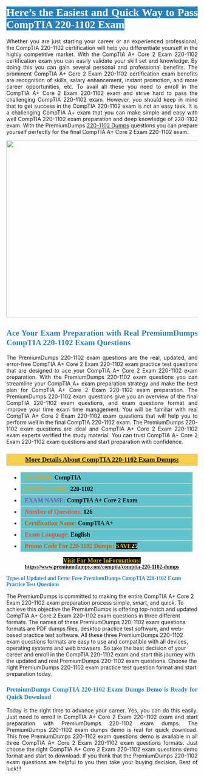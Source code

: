 <h1 style="text-align: justify;"><span style="color:#ffffff;"><span style="font-family:Georgia,serif;"><strong><span style="background-color:#2980b9;">Here’s the Easiest and Quick Way to Pass CompTIA 220-1102 Exam</span></strong></span></span></h1>

<p style="text-align: justify;">Whether you are just starting your career or an experienced professional, the CompTIA 220-1102 certification will help you differentiate yourself in the highly competitive market. With the CompTIA A+ Core 2 Exam 220-1102 certification exam you can easily validate your skill set and knowledge. By doing this you can gain several personal and professional benefits. The prominent CompTIA A+ Core 2 Exam 220-1102 certification exam benefits are recognition of skills, salary enhancement, instant promotion, and more career opportunities, etc. To avail all these you need to enroll in the CompTIA A+ Core 2 Exam 220-1102 exam and strive hard to pass the challenging CompTIA 220-1102 exam. However, you should keep in mind that to get success in the CompTIA 220-1102 exam is not an easy task. It is a challenging CompTIA A+ exam that you can make simple and easy with well CompTIA 220-1102 exam preparation and deep knowledge of 220-1102 exam. With the PremiumDumps <a href="https://www.premiumdumps.com/comptia/comptia-220-1102-dumps">220-1102 Dumps</a> questions you can prepare yourself perfectly for the final CompTIA A+ Core 2 Exam 220-1102 exam.</p>

<p style="text-align: center;"><a href="https://www.premiumdumps.com/comptia/comptia-220-1102-dumps"><img alt="" src="https://i.imgur.com/KJGzbJ2.jpeg" style="width: 700px; height: 465px;" /></a></p>

<h2 style="text-align: justify;"><span style="color:#2980b9;"><span style="font-family:Georgia,serif;"><strong>Ace Your Exam Preparation with Real PremiumDumps CompTIA 220-1102 Exam Questions</strong></span></span></h2>

<p style="text-align: justify;">The PremiumDumps 220-1102 exam questions are the real, updated, and error-free CompTIA A+ Core 2 Exam 220-1102 exam practice test questions that are designed to ace your CompTIA A+ Core 2 Exam 220-1102 exam preparation. With the PremiumDumps 220-1102 exam questions you can streamline your CompTIA A+ exam preparation strategy and make the best plan for CompTIA A+ Core 2 Exam 220-1102 exam preparation. The PremiumDumps 220-1102 exam questions give you an overview of the final CompTIA 220-1102 exam questions, and exam questions format and improve your time exam time management. You will be familiar with real CompTIA A+ Core 2 Exam 220-1102 exam questions that will help you to perform well in the final CompTIA 220-1102 exam. The PremiumDumps 220-1102 exam questions are ideal and CompTIA A+ Core 2 Exam 220-1102 exam experts verified the study material. You can trust CompTIA A+ Core 2 Exam 220-1102 exam questions and start preparation with confidence.</p>

<h3 style="background: #f7ce50; border: 1px solid rgb(204, 204, 204); padding: 5px 10px; text-align: center;"><span style="font-family:Georgia,serif;"><u><u><span style="color:#000000;"><span style="font-size:11pt"><span style="line-height:normal"><b><span style="font-size:13.0pt"><span cambria="">More Details About CompTIA 220-1102 Exam Dumps:</span></span></b></span></span></span></u></u></span></h3>

<ul>
	<li style="margin:0cm 10pt">
	<div style="background:#61c4cd; border: 1px solid rgb(204, 204, 204); padding: 5px 10px; text-align: justify;"><span style="font-family:Georgia,serif;"><span style="font-size:11pt"><span style="line-height:normal"><b><span style="font-size:12.0pt"><span new="" roman="" times=""><span style="color:#f39c12;">VENDOR:</span> <span style="color:#000000;">CompTIA</span></span></span></b></span></span></span></div>
	</li>
	<li style="margin:0cm 10pt">
	<div style="background: #61c4cd; border: 1px solid rgb(204, 204, 204); padding: 5px 10px; text-align: justify;"><span style="font-family:Georgia,serif;"><span style="font-size:11pt"><span style="line-height:normal"><b><span style="font-size:12.0pt"><span new="" roman="" times=""><span style="color:#f39c12;">EXAM CCODE:</span> <span style="color:#000000;">220-1102</span></span></span></b></span></span></span></div>
	</li>
	<li style="margin:0cm 10pt">
	<div style="background: #61c4cd; border: 1px solid rgb(204, 204, 204); padding: 5px 10px; text-align: justify;"><span style="font-family:Georgia,serif;"><span style="font-size:11pt"><span style="line-height:normal"><b><span style="font-size:12.0pt"><span new="" roman="" times=""><span style="color:#8e44ad;">EXAM NAME:</span> <span style="color:#000000;">CompTIA A+ Core 2 Exam</span></span></span></b></span></span></span></div>
	</li>
	<li style="margin:0cm 10pt">
	<div style="background: #61c4cd; border: 1px solid rgb(204, 204, 204); padding: 5px 10px;"><span style="font-family:Georgia,serif;"><span style="font-size:11pt"><span style="line-height:normal"><b><span style="font-size:12.0pt"><span new="" roman="" times=""><span style="color:#e74c3c;">Number of Questions:</span><span style="color:#000000;"><span style="color:#f1c40f;"> </span>126</span></span></span></b></span></span></span></div>
	</li>
	<li style="margin:0cm 10pt">
	<div style="background: #61c4cd; border: 1px solid rgb(204, 204, 204); padding: 5px 10px; text-align: justify;"><span style="font-family:Georgia,serif;"><span style="font-size:11pt"><span style="line-height:normal"><b><span style="font-size:12.0pt"><span new="" roman="" times=""><span style="color:#d35400;">Certification Name:</span> CompTIA A+</span></span></b></span></span></span></div>
	</li>
	<li style="margin:0cm 10pt">
	<div style="background: #61c4cd; border: 1px solid rgb(204, 204, 204); padding: 5px 10px; text-align: justify;"><span style="font-family:Georgia,serif;"><span style="font-size:11pt"><span style="line-height:normal"><b><span style="font-size:12.0pt"><span new="" roman="" times=""><span style="color:#e74c3c;">Exam Language:</span> <span style="color:#000000;">English</span></span></span></b></span></span></span></div>
	</li>
	<li style="margin:0cm 10pt">
	<div style="background: #61c4cd; border: 1px solid rgb(204, 204, 204); padding: 5px 10px;"><span style="font-family:Georgia,serif;"><span style="font-size:11pt"><span style="line-height:normal"><b><span style="font-size:12.0pt"><span new="" roman="" times=""><span style="color:#d35400;">Promo Code For 220-1102 Dumps:</span><span style="color:#f1c40f;"> <span style="background-color:#000000;">SAVE</span></span><span style="color:#ffffff;"><span style="background-color:#000000;">25</span></span></span></span></b></span></span></span></div>
	</li>
</ul>

<p style="text-align: center;"><span style="font-family:Georgia,serif;"><strong><span style="font-size:16px;"><span style="color:#f1c40f;"><span style="background-color:#000000;">Visit For More InFormations:</span></span></span> <a href="https://www.premiumdumps.com/comptia/comptia-220-1102-dumps">https://www.premiumdumps.com/comptia/comptia-220-1102-dumps</a></strong></span></p>

<p><span style="color:#2980b9;"><span style="font-family:Georgia,serif;"><strong><strong><strong>Types of Updated and Error Free PremiumDumps CompTIA 220-1102 Exam Practice Test Questions</strong></strong></strong></span></span></p>

<p>The PremiumDumps is committed to making the entire CompTIA A+ Core 2 Exam 220-1102 exam preparation process simple, smart, and quick. To achieve this objective the PremiumDumps is offering top-notch and updated CompTIA A+ Core 2 Exam 220-1102 exam questions in three different formats. The names of these PremiumDumps 220-1102 exam questions formats are PDF dumps files, desktop practice test software, and web-based practice test software. All these three PremiumDumps 220-1102 exam questions formats are easy to use and compatible with all devices, operating systems and web browsers. So take the best decision of your career and enroll in the CompTIA 220-1102 exam and start this journey with the updated and real PremiumDumps 220-1102 exam questions. Choose the right PremiumDumps 220-1102 exam practice test question format and start preparation today.</p>

<h3 style="text-align: justify;"><span style="color:#2980b9;"><span style="font-family:Georgia,serif;"><strong><strong><strong>PremiumDumps CompTIA 220-1102 Exam Dumps Demo is Ready for Quick Download</strong></strong></strong></span></span></h3>

<p style="text-align: justify;">Today is the right time to advance your career. Yes, you can do this easily. Just need to enroll in CompTIA A+ Core 2 Exam 220-1102 exam and start preparation with PremiumDumps 220-1102 exam dumps. The PremiumDumps 220-1102 exam dumps demo is real for quick download. This free PremiumDumps 220-1102 exam questions demo is available in all three CompTIA A+ Core 2 Exam 220-1102 exam questions formats. Just choose the right CompTIA A+ Core 2 Exam 220-1102 exam questions demo format and start to download. If you think that the PremiumDumps 220-1102 exam questions are helpful to you then take your buying decision. Best of luck!!!</p>
